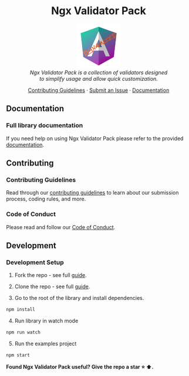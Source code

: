 <h1 align="center">Ngx Validator Pack</h1>

<a name="start"></a>

<p align="center">
  <img src="./imgs/D_dynamize-angular-icon.png" alt="dynamize-angular-logo" width="120px" height="120px"/>
  <br>
  <em>Ngx Validator Pack is a collection of validators designed 
    <br> to simplify usage and allow quick customization.</em>
  <br>
</p>

<p align="center">
  <a href="CONTRIBUTING.md">Contributing Guidelines</a>
  ·
  <a href="https://github.com/dynimorius/ngx-validator-pack/issues">Submit an Issue</a>
    ·
  <a href="./projects/ngx-validator-pack/README.md">Documentation</a>
</p>

## Documentation

### Full library documentation

If you need help on using Ngx Validator Pack please refer to the provided <a href="./projects/ngx-validator-pack/README.md">documentation</a>.

## Contributing

### Contributing Guidelines

Read through our [contributing guidelines][contributing] to learn about our submission process, coding rules, and more.


### Code of Conduct

 Please read and follow our [Code of Conduct][codeofconduct].

## Development 

### Development Setup

1. Fork the repo - see full <a href="https://docs.github.com/en/pull-requests/collaborating-with-pull-requests/working-with-forks/fork-a-repo">guide</a>.

2. Clone the repo - see full <a href="https://docs.github.com/en/pull-requests/collaborating-with-pull-requests/working-with-forks/fork-a-repo#cloning-your-forked-repository">guide</a>.

3. Go to the root of the library and install dependencies.
```bash
npm install
```

4. Run library in watch mode
```bash
npm run watch
```
5. Run the examples project
```bash
npm start
```

**Found Ngx Validator Pack useful? Give the repo a star :star: :arrow_up:.**

[contributing]: CONTRIBUTING.md
[codeofconduct]: CODE_OF_CONDUCT.md
[documentation]: ./projects/ngx-validator-pack/README.md